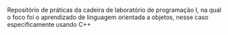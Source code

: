 Repositório de práticas da cadeira de laboratório de programação I, na qual o foco foi o aprendizado de linguagem orientada a objetos, nesse caso especificamente usando C++

